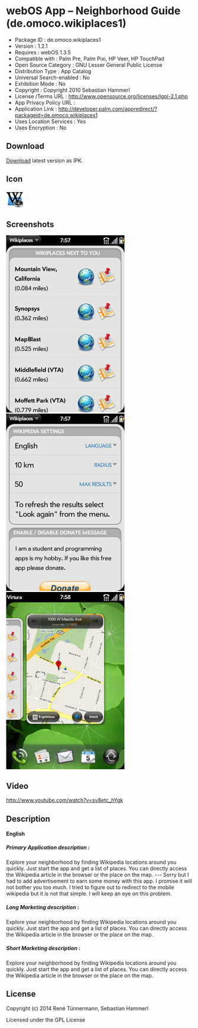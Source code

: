 webOS App – Neighborhood Guide (de.omoco.wikiplaces1)
=====================================================

- Package ID : 	 de.omoco.wikiplaces1 
- Version : 	 1.2.1 
- Requires : 	 webOS 1.3.5 
- Compatible with : 	 Palm Pre, Palm Pixi, HP Veer, HP TouchPad 
- Open Source Category : 	 GNU Lesser General Public License 
- Distribution Type : 	 App Catalog 
- Universal Search-enabled : 	 No 
- Exhibition Mode : 	 No 
- Copyright : 	 Copyright 2010 Sebastian Hammerl 
- License /Terms URL : 	 http://www.opensource.org/licenses/lgpl-2.1.php 
- App Privacy Policy URL : 	
- Application Link : 	 http://developer.palm.com/appredirect/?packageid=de.omoco.wikiplaces1 
- Uses Location Services : 	 Yes 
- Uses Encryption : 	 No

## Download

[Download](/releases/de.omoco.wikiplaces1_1.2.1_all.ipk?raw=true) latest version as IPK.

## Icon

![Screenshot](/icon.png?raw=true "Icon")

## Screenshots

![Screenshot](/screenshots/screenshot0.png?raw=true "Screenshot")
![Screenshot](/screenshots/screenshot1.png?raw=true "Screenshot")
![Screenshot](/screenshots/screenshot2.png?raw=true "Screenshot")

## Video

http://www.youtube.com/watch?v=sv8etc_hYgk

## Description

#### English

##### Primary Application description : 

Explore your neighborhood by finding Wikipedia locations around you quickly. Just start the app and get a list of places. You can directly access the Wikipedia article in the browser or the place on the map. --- Sorry but I had to add advertisement to earn some money with this app. I promise it will not bother you too much. I tried to figure out to redirect to the mobile wikipedia but it is not that simple. I will keep an eye on this problem.

##### Long Marketing description : 

Explore your neighborhood by finding Wikipedia locations around you quickly. Just start the app and get a list of places. You can directly access the Wikipedia article in the browser or the place on the map.

##### Short Marketing description : 

Explore your neighborhood by finding Wikipedia locations around you quickly. Just start the app and get a list of places. You can directly access the Wikipedia article in the browser or the place on the map.

## License

Copyright (c) 2014 René Tünnermann, Sebastian Hammerl

Licensed under the GPL License